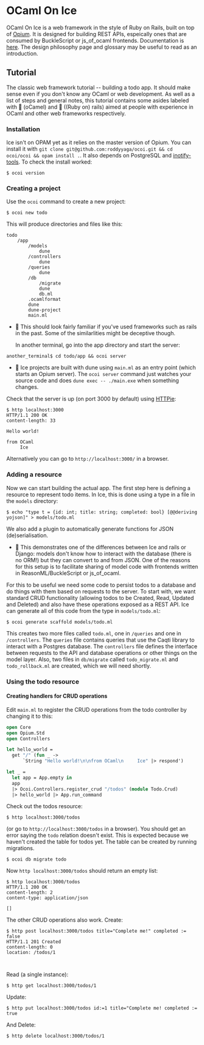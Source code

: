 # OCaml On Ice
OCaml On Ice is a web framework in the style of Ruby on Rails, built on top of
[Opium](https://github.com/rgrinberg/opium). It is designed for building REST APIs, espeically ones that are consumed by
BuckleScript or js\_of\_ocaml frontends. Documentation is [here](https://roddyyaga.github.io/ocoi/ocoi/index.html). The
design philosophy page and glossary may be useful to read as an introduction.

## Tutorial
The classic web framework tutorial -- building a todo app. It should make sense even if you don't know any OCaml or web
development. As well as a list of steps and general notes, this tutorial contains some asides labeled with
:dromedary_camel: (oCamel) and :monorail: ((Ruby on) rails) aimed at people with experience in OCaml and other web
frameworks respectively.

### Installation
Ice isn't on OPAM yet as it relies on the master version of Opium. You can install it with `git clone git@github.com:roddyyaga/ocoi.git && cd ocoi/ocoi && opam install .`. It also depends on PostgreSQL and [inotify-tools](https://github.com/rvoicilas/inotify-tools/wiki).
To check the install worked:
```
$ ocoi version
```

### Creating a project
Use the `ocoi` command to create a new project:
```
$ ocoi new todo
```
This will produce directories and files like this:
```
todo
    /app
        /models
            dune
        /controllers
            dune
        /queries
            dune
        /db
            /migrate
            dune
            db.ml
        .ocamlformat
        dune
        dune-project
        main.ml
```
- :monorail: This should look fairly familiar if you've used frameworks such as rails in the past. Some of the
  similarlities might be deceptive though.

  In another terminal, go into the app directory and start the server:
```
another_terminal$ cd todo/app && ocoi server
```
- :dromedary_camel: Ice projects are built with dune using `main.ml` as an entry point (which starts an Opium server).
  The `ocoi server` command just watches your source code and does `dune exec -- ./main.exe` when something changes.

Check that the server is up (on port 3000 by default) using [HTTPie](https://httpie.org/):
```
$ http localhost:3000
HTTP/1.1 200 OK
content-length: 33

Hello world!

from OCaml
     Ice

```
Alternatively you can go to `http://localhost:3000/` in a browser.

### Adding a resource
Now we can start building the actual app. The first step here is defining a resource to represent todo items. In Ice,
this is done using a type in a file in the `models` directory:
```
$ echo "type t = {id: int; title: string; completed: bool} [@@deriving yojson]" > models/todo.ml
```
We also add a plugin to automatically generate functions for JSON (de)serialisation.

- :monorail: This demonstrates one of the differences between Ice and rails or Django: models don't know how to
  interact with the database (there is no ORM!) but they can convert to and from JSON. One of the reasons for this setup
  is to facilitate sharing of model code with frontends written in ReasonML/BuckleScript or js\_of\_ocaml.

For this to be useful we need some code to persist todos to a database and do things with them based on requests to the
server. To start with, we want standard CRUD functionality (allowing todos to be Created, Read, Updated and Deleted)
and also have these operations exposed as a REST API. Ice can generate all of this code from the type in `models/todo.ml`:
```
$ ocoi generate scaffold models/todo.ml
```
This creates two more files called `todo.ml`, one in `/queries` and one in `/controllers`. The `queries` file contains
queries that use the Caqti library to interact with a Postgres database. The `controllers` file defines the interface
between requests to the API and database operations or other things on the model layer. Also, two files in
`db/migrate` called `todo_migrate.ml` and `todo_rollback.ml` are created, which we will need shortly.

### Using the todo resource
#### Creating handlers for CRUD operations
Edit `main.ml` to register the CRUD operations from the todo controller by changing it to this:
```ocaml
open Core
open Opium.Std
open Controllers

let hello_world =
  get "/" (fun _ ->
      `String "Hello world!\n\nfrom OCaml\n     Ice" |> respond')

let _ =
  let app = App.empty in
  app
  |> Ocoi.Controllers.register_crud "/todos" (module Todo.Crud)
  |> hello_world |> App.run_command
```
Check out the todos resource:
```
$ http localhost:3000/todos
```
(or go to `http://localhost:3000/todos` in a browser).
You should get an error saying the `todo` relation doesn't exist. This is expected because we haven't created the table
for todos yet. The table can be created by running migrations.
```
$ ocoi db migrate todo
```
Now `http localhost:3000/todos` should return an empty list:
```
$ http localhost:3000/todos
HTTP/1.1 200 OK
content-length: 2
content-type: application/json

[]

```

The other CRUD operations also work.
Create:
```
$ http post localhost:3000/todos title="Complete me!" completed := false
HTTP/1.1 201 Created
content-length: 0
location: /todos/1



```
Read (a single instance):
```
$ http get localhost:3000/todos/1
```
Update:
```
$ http put localhost:3000/todos id:=1 title="Complete me! completed := true
```
And Delete:
```
$ http delete localhost:3000/todos/1
```
